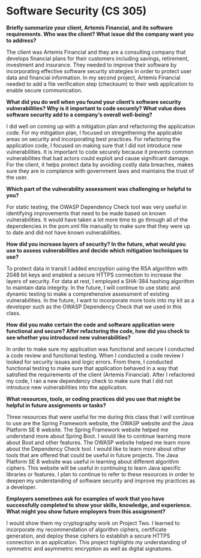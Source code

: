 # Software Security (CS 305)

**Briefly summarize your client, Artemis Financial, and its software requirements. Who was the client? What issue did the company want you to address?**

The client was Artemis Financial and they are a consulting company that develops financial plans for their customers including savings, retirement, investment and insurance. They needed to improve their software by incorporating effective software security strategies in order to protect user data and financial information. In my second project, Artemis Financial needed to add a file verification step (checksum) to their web application to enable secure communication.


**What did you do well when you found your client’s software security vulnerabilities? Why is it important to code securely? What value does software security add to a company’s overall well-being?**

I did well on coming up with a mitigation plan and refactoring the application code. For my mitigation plan, I focused on stregnthening the applicable areas on security and incorporating best practices. For refactoring the application code, I focused on making sure that I did not introduce new vulnerabilities. It is important to code securely because it prevents common vulnerabilities that bad actors could exploit and cause significant damage. For the client, it helps protect data by avoiding costly data breaches, makes sure they are in complance with government laws and maintains the trust of the user. 


**Which part of the vulnerability assessment was challenging or helpful to you?**

For static testing, the OWASP Dependency Check tool was very useful in identifying improvements that need to be made based on known vulnerabilities. It would have taken a lot more time to go through all of the dependencies in the pom.xml file manually to make sure that they were up to date and did not have known vulnerabilities. 


**How did you increase layers of security? In the future, what would you use to assess vulnerabilities and decide which mitigation techniques to use?**

To protect data in transit I added encrpytion using the RSA algorithm with 2048 bit keys and enabled a secure HTTPS connection to increase the layers of security. For data at rest, I employed a SHA-384 hashing algorithm to maintain data integrity. In the future, I will continue to use static and dynamic testing to make a comprehensive assessment of existing vulnerabilities. In the future, I want to incorporate more tools into my kit as a developer such as the OWASP Dependency Check that we used in this class.  


**How did you make certain the code and software application were functional and secure? After refactoring the code, how did you check to see whether you introduced new vulnerabilities?**

In order to make sure my application was functional and secure I conducted a code review and functional testing. When I conducted a code review I looked for security issues and logic errors. From there, I conducted functional testing to make sure that application behaved in a way that satisfied the requirements of the client (Artemis Financial).  After I refactored my code, I ran a new dependency check to make sure that I did not introduce new vulnerabilities into the applicaiton.



**What resources, tools, or coding practices did you use that might be helpful in future assignments or tasks?**

Three resources that were useful for me during this class that I will continue to use are the Spring Framework website, the OWASP website and the Java Platform SE 8 website. The Spring Framework website helped me understand more about Spring Boot. I would like to continue learning more about Boot and other features. The OWASP website helped me learn more about the Dependency Check tool. I would like to learn more about other tools that are offered that could be useful in future projects. The Java Platform SE 8 website was useful in learning about different algorithm ciphers. This website will be useful in continuing to learn Java specific libraries or features. I plan to continue to refer to these resources in order to deepen my understanding of software security and improve my practices as a developer. 
 
**Employers sometimes ask for examples of work that you have successfully completed to show your skills, knowledge, and experience. What might you show future employers from this assignment?**

I would show them my cryptography work on Project Two. I learned to incorporate my recommendation of algorithm ciphers, certificate generation, and  deploy these ciphers to establish a secure HTTPS connection in an application. This project highlights my understanding of symmetric and asymmetric encryption as well as digital signatures. 
